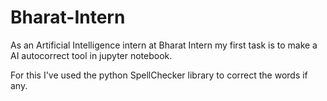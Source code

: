 # Bharat-Intern

As an Artificial Intelligence intern at Bharat Intern my first task is to make a AI autocorrect tool in jupyter notebook.


For this I've used the python SpellChecker library to correct the words if any.
